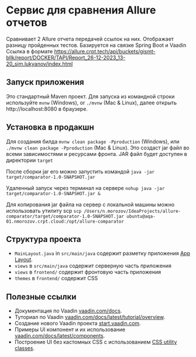 # Сервис для сравнения Allure отчетов

Сравнивает 2 Allure отчета передачей ссылок на них. Отображает разницу пройденных тестов. Базируется на связке Spring Boot и Vaadin
Ссылка в формате https://allure.crpt.tech/api/buckets/gismt-bllk/report/DOCKER/TAPI/Report_26-12-2023_13-20_sim.lukyanov/index.html

## Запуск приложения

Это стандартный Maven проект. Для запуска из командной строки используйте
`mvnw` (Windows), or `./mvnw` (Mac & Linux), далее открыть
http://localhost:8080 в браузере.

## Установка в продакшн

Для создания билда `mvnw clean package -Pproduction` (Windows),
или `./mvnw clean package -Pproduction` (Mac & Linux).
Это создаст jar файл во всеми зависимостями и ресурсами фронта. JAR файл будет доступен в директории `target`

После сборки jar его можно запустить командой
`java -jar target/comparator-1.0-SNAPSHOT.jar`

Удаленный запуск через терминал на сервере
`nohup java -jar target/comparator-1.0-SNAPSHOT.jar &`

Для копирования jar файла на сервер с локальной машины можно использовать утилиту scp
`scp /Users/n.morozov/IdeaProjects/allure-comparator/target/comparator-1.0-SNAPSHOT.jar ubuntu@aqa-01.nmorozov.crpt.cloud:/opt/allure-comparator`

## Структура проекта

- `MainLayout.java` in `src/main/java` содержит разметку приложения
  [App Layout](https://vaadin.com/docs/components/app-layout).
- `views` в `src/main/java` содержит серверную часть приложения
- `views` в `frontend/`  содержит фронтовую часть приложения
- `themes` в `frontend/`  содержит CSS

## Полезные ссылки

- Документация по Vaadin [vaadin.com/docs](https://vaadin.com/docs).
- Туториал по Vaadin [vaadin.com/docs/latest/tutorial/overview](https://vaadin.com/docs/latest/tutorial/overview).
- Создание нового Vaadin проекта [start.vaadin.com](https://start.vaadin.com/).
- Примеры UI компонент и их использование [vaadin.com/docs/latest/components](https://vaadin.com/docs/latest/components).
- Построение UI без кастомных CSS c использованием [CSS utility classes](https://vaadin.com/docs/styling/lumo/utility-classes). 

